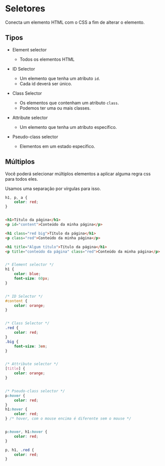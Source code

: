 # Seletores

Conecta um elemento HTML com o CSS a fim de alterar o elemento.


## Tipos

* Element selector
    - Todos os elementos HTML

* ID Selector
    - Um elemento que tenha um atributo `id`.
    - Cada id deverá ser único.

* Class Selector
    - Os elementos que contenham um atributo `class`.
    - Podemos ter uma ou mais classes.

* Attribute selector
    - Um elemento que tenha um atributo específico.

* Pseudo-class selector
    - Elementos em um estado específico.


## Múltiplos

Você poderá selecionar múltiplos elementos a aplicar alguma regra css para todos eles.

Usamos uma separação por vírgulas para isso.

```css
h1, p, a {
    color: red;
}
```




```html

<h1>Título da página</h1>
<p id="content">Conteúdo da minha página</p>

<h1 class="red big">Título da página</h1>
<p class="red">Conteúdo da minha página</p>

<h1 title="Algum título">Título da página</h1>
<p title="conteúdo da página" class="red">Conteúdo da minha página</p>

```


```css

/* Element selector */
h1 {
    color: blue;
    font-size: 60px;
}


/* ID Selector */
#content {
    color: orange;
}


/* Class Selector */
.red {
    color: red;
}
.big {
    font-size: 3em;
}


/* Attribute selector */
[title] {
    color: orange;
}


/* Pseudo-class selector */
p:hover {
    color: red;
}
h1:hover {
    color: red;
} /* hover, com o mouse encima é diferente sem o mouse */


p:hover, h1:hover {
    color: red;
}

p, h1, .red {
    color: red;
}

```




<!-- Conecta um elemento HTML com o CSS a fim de alterar o elemento.
Tipos:

    Element Selector
        Todos os elementos HTML

    HTML

    <h1>Título da página</h1>
    <p>Conteúdo da minha página</p>

    CSS

    h1 {
    	color: blue;
    	font-size: 60px;
    }

    p {
    	color: green;
    }

    ID Selector
        Um elemento que tenha um atributo id
        Cada id deverá ser único
        Usa-se # para indicar um ID selector

    HTML

    <h1 id="title">Título da página</h1>
    <p id="content">Conteúdo da minha página</p>

    CSS

    #title {
      color: yellow;
    }

    #content {
    	color: orange;
    }

    Class Selector
        Os elementos com atributo class
        Podemos ter uma ou mais classes
        Usa-se . para indicar um class selector
        Todos os elementos com a mesma class são alterados

    HTML

    <h1 class="red big">Título da página</h1>
    <p class="red big">Conteúdo da minha página</p>

    CSS

    .red {
    color: red;
    }

    .big {
    	font-size: 3em;
    }

    Attribute Selector
        Um elemento que tenha um atributo específico

    HTML

    <h1 title="Algum titlulo">Título da página</h1>
    <p title="Conteúdo da página">Conteúdo da minha página</p>

    CSS

    [title] {
    	color: orange;
    }

    Pseudo-class Selector
        Elementos em um estado específico

    HTML

    <h1 class="red big">Título da página</h1>
    <p class="red big">Conteúdo da minha página</p>

    CSS

    p:hover {
    	color: red;
    }

    h1:hover {
    	color: red;
    }

Múltiplos

É possível selecionar múltiplos elementos e aplicar alguma regra CSS para todos eles.

Usamos uma separação por vírgulas para isso:

h1, p, .title, .title:hover {
	color: red;
} -->

